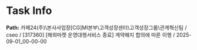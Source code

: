 # Task Info

**Path:** 카페24(주)\본사사업장\[CG]MI본부\고객성장센터\고객성장그룹\관계혁신팀 / cseo / [317360] [해외마켓 운영대행서비스 종료] 계약해지 합의에 따른 이행 / 2025-09-01_00-00-00

